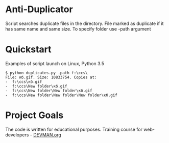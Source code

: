 # Anti-Duplicator

Script searches duplicate files in the directory.
File marked as duplicate if it has same name and same size.
To specify folder use -path argument

# Quickstart
Examples of script launch on Linux, Python 3.5

```
$ python duplicates.py -path f:\ccs\
File: кб.gif. Size: 10833754. Copies at:
-  f:\ccs\кб.gif
-  f:\ccs\New folder\кб.gif
-  f:\ccs\New folder\New folder\кб.gif
-  f:\ccs\New folder\New folder\New folder\кб.gif

```

# Project Goals

The code is written for educational purposes. Training course for web-developers - [DEVMAN.org](https://devman.org)
